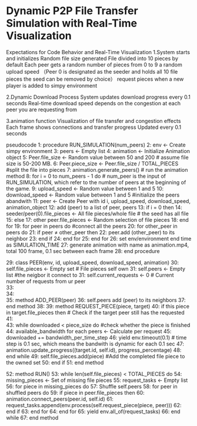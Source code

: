 # Dynamic P2P File Transfer Simulation with Real-Time Visualization

Expectations for Code Behavior and Real-Time Visualization
1.System starts and initializes
          Random file size generated
          File divided into 10 pieces by default
          Each peer gets a random number of pieces from 0 to 9
          				a random upload speed 
           （Peer 0 is designated as the seeder and holds all 10 file pieces
          the seed can be removed by choice）
          request pieces when a new player is added to simpy environment
          
2.Dynamic Download Process
          System updates download progress every 0.1 seconds
          Real-time download speed depends on the congestion at each peer you are requesting from

3.animation function
          Visualization of file transfer and congestion effects
          Each frame shows connections and transfer progress
          Updated every  0.1 seconds





pseudocode
1: procedure RUN_SIMULATION(num_peers)
2:    env ← Create simpy environment
3:    peers ← Empty list
4:    animation ← Initialize Animation object 
5:    Peer.file_size ← Random value between 50 and 200 # assume file size is 50-200 MB.
6:    Peer.piece_size ← Peer.file_size / TOTAL_PIECES #split the file into pieces
7:    animation.generate_peers() # run the animation method
8:    for i = 0 to num_peers - 1 do # num_peer is the input of RUN_SIMULATION, which refer to the number of peers at the beginning of the game.
9:        upload_speed ← Random value between 1 and 5
10:       download_speed ← Random value between 1 and 5 #initialize the peers abandwith
11:       peer ← Create Peer with id i, upload_speed, download_speed, animation_object
12:       add (peer) to a list of peer, peers
13:       if i = 0 then
14:           seeder/peer(0).file_pieces ← All file pieces/whole file # the seed has all file
15:       else
17:           other peer.file_pieces ← Random selection of file pieces
18:    end for
19:    for peer in peers do #connect all the peers
20:       for other_peer in peers do
21:           if peer ≠ other_peer then
22:               peer.add (other_peer) to its neighbor
23:           end if
24:       end for
25:    end for
26:    set env/environment end time as SIMULATION_TIME
27:    generate animation with name as animation.mp4, total 100 frame, 0.1 sec between each frame
28: end procedure


29: class PEER(env, id, upload_speed, download_speed, animation)
30:    self.file_pieces ← Empty set # File pieces self own
31:    self.peers ← Empty list #the neigbor it connect to
31:    self.current_requests ← 0 # Current number of requests from ur peer    
33:    
34:    
35:    method ADD_PEER(peer)
36:       self.peers add (peer) to its neighbors
37:    end method
38:
39:    method REQUEST_PIECE(piece, target)
40:       if this piece in target.file_pieces then # Check if the target peer still has the requested
41:          
43:               while downloaded < piece_size do #check whether the piece is  finished
44:                   available_bandwidth for each peers ← Calculate per request
45:                   downloaded += bandwidth_per_time_step 
46:                   yield env.timeout(0.1) # time step is 0.1 sec, which means the bandwith is dynamic for each 0.1 sec
47:                   animation.update_progress((target.id, self.id), progress_percentage)
48:               end while
49:               self.file_pieces.add(piece) #Add the completed file piece to the owned set
50:       end if
51:    end method


52:    method RUN()
53:       while len(self.file_pieces) < TOTAL_PIECES do
54:           missing_pieces ← Set of missing file pieces
55:           request_tasks ← Empty list
56:           for piece in missing_pieces do
57:               Shuffle self.peers
58:               for peer in shuffled peers do
59:                   if piece in peer.file_pieces then
60:                       animation.connect_peers(peer.id, self.id)
61:                       request_tasks.append(env.process(self.request_piece(piece, peer)))
62:                   end if
63:               end for
64:           end for
65:           yield env.all_of(request_tasks)
66:       end while
67:    end method

